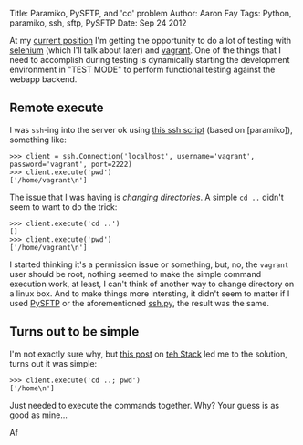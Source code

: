 Title: Paramiko, PySFTP, and 'cd' problem
Author: Aaron Fay
Tags: Python, paramiko, ssh, sftp, PySFTP
Date: Sep 24 2012

At my [current position][] I'm getting the opportunity to do a lot of testing with 
[selenium][] (which I'll talk about later) and [vagrant][].  One of the things that 
I need to accomplish during testing is dynamically starting the development environment
in "TEST MODE" to perform functional testing against the webapp backend.

[current position]: http://www.strathcom.ca/
[selenium]: http://seleniumhq.org/
[vagrant]: http://vagrantup.com/

## Remote execute
I was `ssh`-ing into the server ok using [this ssh script][] (based on [paramiko]), 
something like:

    >>> client = ssh.Connection('localhost', username='vagrant', password='vagrant', port=2222)
    >>> client.execute('pwd')
    ['/home/vagrant\n']
    
The issue that I was having is _changing directories_.  A simple `cd ..` didn't seem
to want to do the trick:

    >>> client.execute('cd ..')
    []
    >>> client.execute('pwd')
    ['/home/vagrant\n']

I started thinking it's a permission issue or something, but, no, the `vagrant` user
should be root, nothing seemed to make the simple command execution work, at least, 
I can't think of another way to change directory on a linux box.  And to make things
more intersting, it didn't seem to matter if I used [PySFTP][] or the aforementioned 
[ssh.py][], the result was the same.

## Turns out to be simple
I'm not exactly sure why, but [this post][] on [teh Stack][] led me to the solution, 
turns out it was simple:

    >>> client.execute('cd ..; pwd')
    ['/home\n']
    
Just needed to execute the commands together.  Why? Your guess is as good as mine...

Af

[this ssh script]: http://zeth.net/post/332/
[ssh.py]: http://zeth.net/post/332/
[PySFTP]: http://code.google.com/p/pysftp/
[this post]: http://stackoverflow.com/questions/8932862/how-do-i-change-directories-using-paramiko
[teh Stack]: http://stackoverflow.com/
